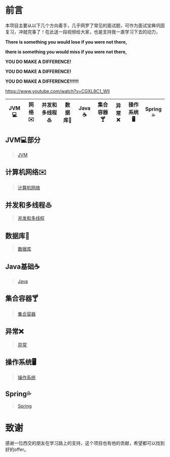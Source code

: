 # 前言

本项目主要从以下几个方向着手，几乎网罗了常见的面试题，可作为面试宝典巩固复习，冲就完事了！在此送一段视频给大家，也是支持我一直学习下去的动力，

**There is something you would lose if you were not there,** 

**there is something you would miss if you were not there,** 

**YOU DO MAKE A DIFFERENCE!** 

**YOU DO MAKE A DIFFERENCE!** 

**YOU DO MAKE A DIFFERENCE!!!!!!** 

https://www.youtube.com/watch?v=CGXL8C1_WlI


|  JVM💻  | 网络✉️  | 并发和多线程♨| 数据库💾  | Java ☕️  | 集合容器🍸 | 异常❌| 操作系统🖥  | Spring💦| 
|  ----  | ----  | ----  | ----  | ----  | ----  | ----  | ----  | ----  |

## JVM💻部分

> [JVM](https://github.com/whw19970927/-a-Java-book-/blob/master/JVM.md)

## 计算机网络✉️

> [计算机网络](https://github.com/whw19970927/JavaSecret/blob/master/Collections/CSnet.md)

## 并发和多线程♨

> [并发和多线程]()

## 数据库💾

> [数据库](https://github.com/whw19970927/JavaSecret/blob/master/Collections/MySQL%20&%20Redis.md)

## Java基础☕️

> [Java]()

## 集合容器🍸

> [集合容器]()

## 异常❌

> [异常]()

## 操作系统🖥

> [操作系统]()

## Spring💦

> [Spring]()


# 致谢

感谢一位西交的朋友在学习路上的支持，这个项目也有他的贡献，希望都可以找到好的offer。
